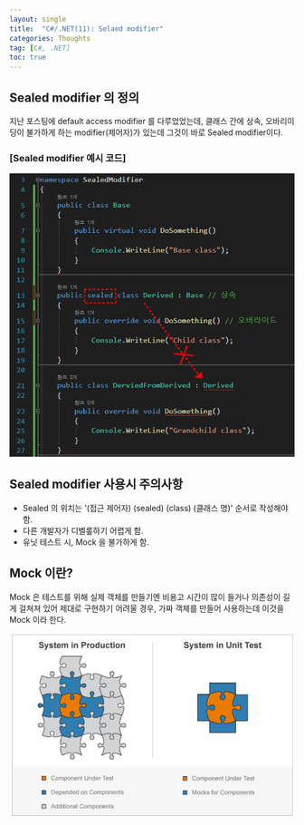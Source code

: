 ```yaml
---
layout: single
title:  "C#/.NET(11): Selaed modifier"
categories: Thoughts
tag: [C#, .NET]
toc: true 
---
```


## Sealed modifier 의 정의

지난 포스팅에 default access modifier 를 다루었었는데, 클래스 간에 상속, 오바리이딩이 불가하게 하는 modifier(제어자)가 있는데 그것이 바로 Sealed modifier이다.







### [Sealed modifier 예시 코드] 

![image-20220702093931350](/assets/img/image-20220702093931350.png)







## Sealed modifier 사용시 주의사항

- Sealed 의 위치는 '(접근 제어자) (sealed) (class) (클래스 명)' 순서로 작성해야 함.
- 다른 개발자가 디벨롶하기 어렵게 함.
- 유닛 테스트 시, Mock 을 불가하게 함.







## Mock 이란?

Mock 은 테스트를 위해 실제 객체를 만들기엔 비용고 시간이 많이 들거나 의존성이 길게 걸쳐져 있어 제대로 구현하기 어려울 경우, 가짜 객체를 만들어 사용하는데 이것을 Mock 이라 한다.

![image-20220709130735207](/assets/img/image-20220709130735207.png)
